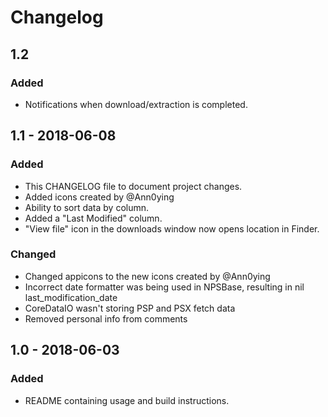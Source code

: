 # Changelog
## 1.2
### Added
- Notifications when download/extraction is completed.

## 1.1 - 2018-06-08
### Added
- This CHANGELOG file to document project changes.
- Added icons created by @Ann0ying
- Ability to sort data by column.
- Added a "Last Modified" column.
- "View file" icon in the downloads window now opens location in Finder.

### Changed
- Changed appicons to the new icons created by @Ann0ying
- Incorrect date formatter was being used in NPSBase, resulting in nil last_modification_date
- CoreDataIO wasn't storing PSP and PSX fetch data
- Removed personal info from comments

## 1.0 - 2018-06-03
### Added
- README containing usage and build instructions.
